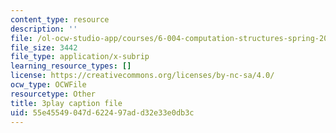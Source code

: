 ```yaml
---
content_type: resource
description: ''
file: /ol-ocw-studio-app/courses/6-004-computation-structures-spring-2017/55e45549047d622497add32e33e0db3c_d4Auh7uWEjY.srt
file_size: 3442
file_type: application/x-subrip
learning_resource_types: []
license: https://creativecommons.org/licenses/by-nc-sa/4.0/
ocw_type: OCWFile
resourcetype: Other
title: 3play caption file
uid: 55e45549-047d-6224-97ad-d32e33e0db3c
---
```

